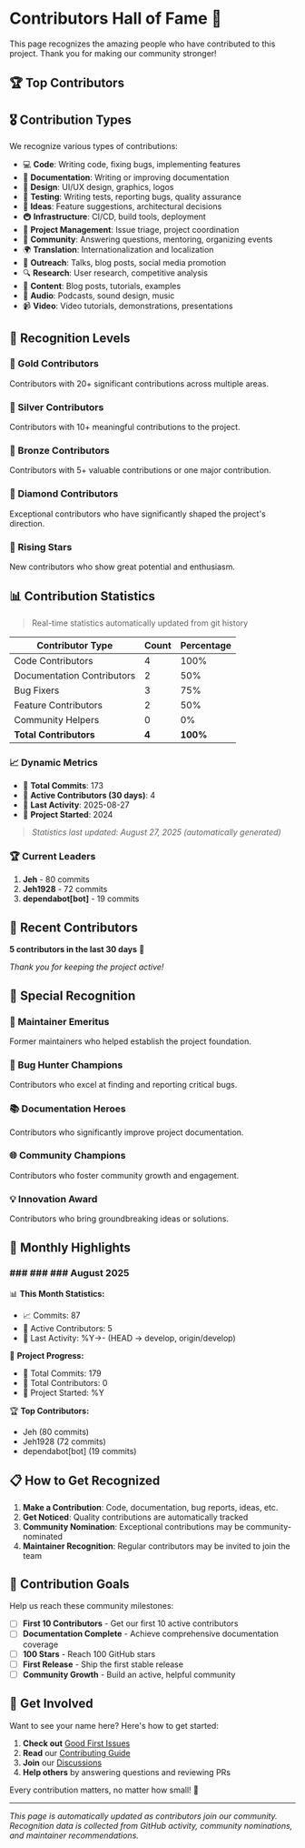 <!--
SPDX-FileCopyrightText: Copyright (c) 2025 Broadsage <opensource@broadsage.com>

SPDX-License-Identifier: Apache-2.0
-->

# Contributors Hall of Fame 🌟

This page recognizes the amazing people who have contributed to this project. Thank you for making our community stronger!

## 🏆 Top Contributors

<!-- ALL-CONTRIBUTORS-LIST:START - Do not remove or modify this section -->
<!-- prettier-ignore-start -->
<!-- markdownlint-disable -->
<!-- markdownlint-restore -->
<!-- prettier-ignore-end -->
<!-- ALL-CONTRIBUTORS-LIST:END -->

## 🎖️ Contribution Types

We recognize various types of contributions:

- 💻 **Code**: Writing code, fixing bugs, implementing features
- 📖 **Documentation**: Writing or improving documentation
- 🎨 **Design**: UI/UX design, graphics, logos
- 🧪 **Testing**: Writing tests, reporting bugs, quality assurance
- 🤔 **Ideas**: Feature suggestions, architectural decisions
- 🚇 **Infrastructure**: CI/CD, build tools, deployment
- 📆 **Project Management**: Issue triage, project coordination
- 💬 **Community**: Answering questions, mentoring, organizing events
- 🌍 **Translation**: Internationalization and localization
- 📢 **Outreach**: Talks, blog posts, social media promotion
- 🔍 **Research**: User research, competitive analysis
- 📝 **Content**: Blog posts, tutorials, examples
- 🎵 **Audio**: Podcasts, sound design, music
- 📹 **Video**: Video tutorials, demonstrations, presentations

## 🌟 Recognition Levels

### 🥇 Gold Contributors

Contributors with 20+ significant contributions across multiple areas.

### 🥈 Silver Contributors

Contributors with 10+ meaningful contributions to the project.

### 🥉 Bronze Contributors

Contributors with 5+ valuable contributions or one major contribution.

### 💎 Diamond Contributors

Exceptional contributors who have significantly shaped the project's direction.

### 🚀 Rising Stars

New contributors who show great potential and enthusiasm.

## 📊 Contribution Statistics

> Real-time statistics automatically updated from git history

| Contributor Type | Count | Percentage |
|------------------|-------|------------|
| Code Contributors | 4 | 100% |
| Documentation Contributors | 2 | 50% |
| Bug Fixers | 3 | 75% |
| Feature Contributors | 2 | 50% |
| Community Helpers | 0 | 0% |
| **Total Contributors** | **4** | **100%** |

### 📈 Dynamic Metrics

- 🚀 **Total Commits**: 173
- 👥 **Active Contributors (30 days)**: 4
- 📅 **Last Activity**: 2025-08-27
- 📆 **Project Started**: 2024

> *Statistics last updated: August 27, 2025 (automatically generated)*

### 🏆 Current Leaders

1. **Jeh** - 80 commits
2. **Jeh1928** - 72 commits  
3. **dependabot[bot]** - 19 commits

## 🎉 Recent Contributors

**5 contributors in the last 30 days** 🚀

*Thank you for keeping the project active!*

## 🏅 Special Recognition

### 🔧 Maintainer Emeritus

Former maintainers who helped establish the project foundation.

### 🎯 Bug Hunter Champions

Contributors who excel at finding and reporting critical bugs.

### 📚 Documentation Heroes

Contributors who significantly improve project documentation.

### 🌐 Community Champions

Contributors who foster community growth and engagement.

### 💡 Innovation Award

Contributors who bring groundbreaking ideas or solutions.

## 🎊 Monthly Highlights

### ### ### ### August 2025

📊 **This Month Statistics:**

- 📈 Commits: 87
- 👥 Active Contributors: 5
- 📅 Last Activity: %Y->- (HEAD -> develop, origin/develop)

🎯 **Project Progress:**

- 🚀 Total Commits: 179
- 👥 Total Contributors: 0
- 📅 Project Started: %Y

🏆 **Top Contributors:**

- Jeh (80 commits)
- Jeh1928 (72 commits)
- dependabot[bot] (19 commits)

## 📋 How to Get Recognized

1. **Make a Contribution**: Code, documentation, bug reports, ideas, etc.
2. **Get Noticed**: Quality contributions are automatically tracked
3. **Community Nomination**: Exceptional contributions may be community-nominated
4. **Maintainer Recognition**: Regular contributors may be invited to join the team

## 🎯 Contribution Goals

Help us reach these community milestones:

- [ ] **First 10 Contributors** - Get our first 10 active contributors
- [ ] **Documentation Complete** - Achieve comprehensive documentation coverage
- [ ] **100 Stars** - Reach 100 GitHub stars
- [ ] **First Release** - Ship the first stable release
- [ ] **Community Growth** - Build an active, helpful community

## 🚀 Get Involved

Want to see your name here? Here's how to get started:

1. **Check out** [Good First Issues](https://github.com/broadsage/opensource-template/labels/good%20first%20issue)
2. **Read** our [Contributing Guide](../CONTRIBUTING.md)
3. **Join** our [Discussions](https://github.com/broadsage/opensource-template/discussions)
4. **Help others** by answering questions and reviewing PRs

Every contribution matters, no matter how small! 🌱

---

*This page is automatically updated as contributors join our community. Recognition data is collected from GitHub activity, community nominations, and maintainer recommendations.*
